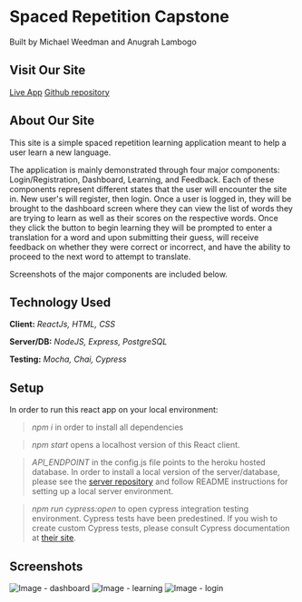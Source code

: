 # Spaced Repetition Capstone
Built by Michael Weedman and Anugrah Lambogo

## Visit Our Site
[Live App](https://spaced-rep-phi.now.sh/ "Spaced repetition")
[Github repository](https://github.com/thinkful-ei-iguana/michael-anugrah-spaced-repetition-server "Spaced repetition server")

## About Our Site

This site is a simple spaced repetition learning application meant to help a user learn a new language.

The application is mainly demonstrated through four major components: Login/Registration, Dashboard, Learning, and Feedback.  Each of these components represent different states that the user will encounter the site in.  New user's will register, then login.  Once a user is logged in, they will be brought to the dashboard screen where they can view the list of words they are trying to learn as well as their scores on the respective words.  Once they click the button to begin learning they will be prompted to enter a translation for a word and upon submitting their guess, will receive feedback on whether they were correct or incorrect, and have the ability to proceed to the next word to attempt to translate.

Screenshots of the major components are included below.

## Technology Used

**Client:** *ReactJs, HTML, CSS*

**Server/DB:** *NodeJS, Express, PostgreSQL*

**Testing:** *Mocha, Chai, Cypress*

## Setup

In order to run this react app on your local environment:

> *npm i* in order to install all dependencies

> *npm start* opens a localhost version of this React client.

> *API_ENDPOINT* in the config.js file points to the heroku hosted database.  In order to install a local version of the server/database, please see the [server repository](https://github.com/thinkful-ei-iguana/michael-anugrah-spaced-repetition-server "Spaced repetition server") and follow README instructions for setting up a local server environment.

> *npm run cypress:open* to open cypress integration testing environment.  Cypress tests have been predestined.  If you wish to create custom Cypress tests, please consult Cypress documentation at [their site](https://www.cypress.io "cypress homepage").

## Screenshots

![Image - dashboard](https://github.com/thinkful-ei-iguana/michael-anugrah-spaced-repetition-client/blob/master/screenshots/Dashboard.PNG?raw=true "dashboard")
![Image - learning](https://github.com/thinkful-ei-iguana/michael-anugrah-spaced-repetition-client/blob/master/screenshots/Learning.PNG?raw=true "learning")
![Image - login](https://github.com/thinkful-ei-iguana/michael-anugrah-spaced-repetition-client/blob/master/screenshots/Login.PNG?raw=true "login")